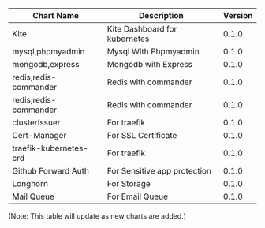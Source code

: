 Chart Name          | Description                   | Version
------------------------|-------------------------------|---------
Kite                    | Kite Dashboard for kubernetes | 0.1.0
mysql,phpmyadmin        | Mysql With Phpmyadmin         | 0.1.0
mongodb,express         | Mongodb with Express          | 0.1.0
redis,redis-commander   | Redis with commander          | 0.1.0
redis,redis-commander   | Redis with commander          | 0.1.0
clusterIssuer           | For traefik                   | 0.1.0
Cert-Manager            | For SSL Certificate           | 0.1.0
traefik-kubernetes-crd  | For traefik                   | 0.1.0
Github Forward Auth     | For Sensitive app protection  | 0.1.0
Longhorn                | For Storage                   | 0.1.0
Mail Queue              | For Email Queue               | 0.1.0

(Note: This table will update as new charts are added.)

